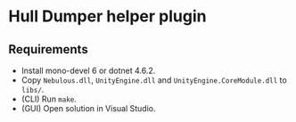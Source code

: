 # Hull Dumper helper plugin

## Requirements

- Install mono-devel 6 or dotnet 4.6.2.
- Copy `Nebulous.dll`, `UnityEngine.dll` and `UnityEngine.CoreModule.dll` to `libs/`.
- (CLI) Run `make`.
- (GUI) Open solution in Visual Studio.

